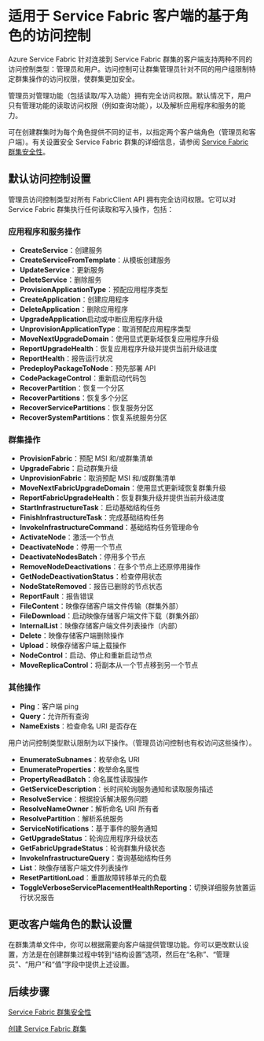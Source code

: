
<properties
   pageTitle="Service Fabric 群集安全性：客户端角色 | Azure"
   description="本文介绍两个客户端角色以及提供给这些角色的权限。"
   services="service-fabric"
   documentationCenter=".net"
   authors="mani-ramaswamy"
   manager="coreysa"
   editor=""/>

<tags
   ms.service="service-fabric"
   ms.date="05/18/2016"
   wacn.date="07/04/2016"/>



# 适用于 Service Fabric 客户端的基于角色的访问控制

Azure Service Fabric 针对连接到 Service Fabric 群集的客户端支持两种不同的访问控制类型：管理员和用户。访问控制可让群集管理员针对不同的用户组限制特定群集操作的访问权限，使群集更加安全。

管理员对管理功能（包括读取/写入功能）拥有完全访问权限。默认情况下，用户只有管理功能的读取访问权限（例如查询功能），以及解析应用程序和服务的能力。

可在创建群集时为每个角色提供不同的证书，以指定两个客户端角色（管理员和客户端）。有关设置安全 Service Fabric 群集的详细信息，请参阅 [Service Fabric 群集安全性](/documentation/articles/service-fabric-cluster-security)。


## 默认访问控制设置


管理员访问控制类型对所有 FabricClient API 拥有完全访问权限。它可以对 Service Fabric 群集执行任何读取和写入操作，包括：

### 应用程序和服务操作
* **CreateService**：创建服务 							
* **CreateServiceFromTemplate**：从模板创建服务 							
* **UpdateService**：更新服务 							
* **DeleteService**：删除服务 							
* **ProvisionApplicationType**：预配应用程序类型 							
* **CreateApplication**：创建应用程序   							
* **DeleteApplication**：删除应用程序 							
* **UpgradeApplication**启动或中断应用程序升级 							
* **UnprovisionApplicationType**：取消预配应用程序类型 							
* **MoveNextUpgradeDomain**：使用显式更新域恢复应用程序升级 							
* **ReportUpgradeHealth**：恢复应用程序升级并提供当前升级进度 							
* **ReportHealth**：报告运行状况 							
* **PredeployPackageToNode**：预先部署 API							
* **CodePackageControl**：重新启动代码包 							
* **RecoverPartition**：恢复一个分区 							
* **RecoverPartitions**：恢复多个分区 							
* **RecoverServicePartitions**：恢复服务分区 							
* **RecoverSystemPartitions**：恢复系统服务分区 							


### 群集操作
* **ProvisionFabric**：预配 MSI 和/或群集清单 							
* **UpgradeFabric**：启动群集升级 							
* **UnprovisionFabric**：取消预配 MSI 和/或群集清单 						
* **MoveNextFabricUpgradeDomain**：使用显式更新域恢复群集升级 							
* **ReportFabricUpgradeHealth**：恢复群集升级并提供当前升级进度 							
* **StartInfrastructureTask**：启动基础结构任务 							
* **FinishInfrastructureTask**：完成基础结构任务 							
* **InvokeInfrastructureCommand**：基础结构任务管理命令  							
* **ActivateNode**：激活一个节点 							
* **DeactivateNode**：停用一个节点 							
* **DeactivateNodesBatch**：停用多个节点 							
* **RemoveNodeDeactivations**：在多个节点上还原停用操作 							
* **GetNodeDeactivationStatus**：检查停用状态 							
* **NodeStateRemoved**：报告已删除的节点状态 							
* **ReportFault**：报告错误 							
* **FileContent**：映像存储客户端文件传输（群集外部） 							
* **FileDownload**：启动映像存储客户端文件下载（群集外部） 							
* **InternalList**：映像存储客户端文件列表操作（内部） 							
* **Delete**：映像存储客户端删除操作  							
* **Upload**：映像存储客户端上载操作 							
* **NodeControl**：启动、停止和重新启动节点 							
* **MoveReplicaControl**：将副本从一个节点移到另一个节点 							

### 其他操作
* **Ping**：客户端 ping 							
* **Query**：允许所有查询
* **NameExists**：检查命名 URI 是否存在 							



用户访问控制类型默认限制为以下操作。（管理员访问控制也有权访问这些操作）。

* **EnumerateSubnames**：枚举命名 URI 							
* **EnumerateProperties**：枚举命名属性 							
* **PropertyReadBatch**：命名属性读取操作 							
* **GetServiceDescription**：长时间轮询服务通知和读取服务描述 							
* **ResolveService**：根据投诉解决服务问题 							
* **ResolveNameOwner**：解析命名 URI 所有者 							
* **ResolvePartition**：解析系统服务 							
* **ServiceNotifications**：基于事件的服务通知 							
* **GetUpgradeStatus**：轮询应用程序升级状态 							
* **GetFabricUpgradeStatus**：轮询群集升级状态 							
* **InvokeInfrastructureQuery**：查询基础结构任务 							
* **List**：映像存储客户端文件列表操作 							
* **ResetPartitionLoad**：重置故障转移单元的负载 							
* **ToggleVerboseServicePlacementHealthReporting**：切换详细服务放置运行状况报告 							

## 更改客户端角色的默认设置

在群集清单文件中，你可以根据需要向客户端提供管理功能。你可以更改默认设置，方法是在创建群集过程中转到“结构设置”选项，然后在“名称”、“管理员”、“用户”和“值”字段中提供上述设置。

## 后续步骤

[Service Fabric 群集安全性](/documentation/articles/service-fabric-cluster-security)

[创建 Service Fabric 群集](/documentation/articles/service-fabric-cluster-creation-via-portal)

<!---HONumber=Mooncake_0627_2016-->